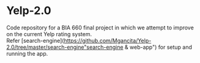 # Yelp-2.0
Code repository for a BIA 660 final project in which we attempt to improve on the current Yelp rating system.<br/>
Refer [search-engine](https://github.com/Mgancita/Yelp-2.0/tree/master/search-engine"search-engine & web-app") for setup and running the app.
